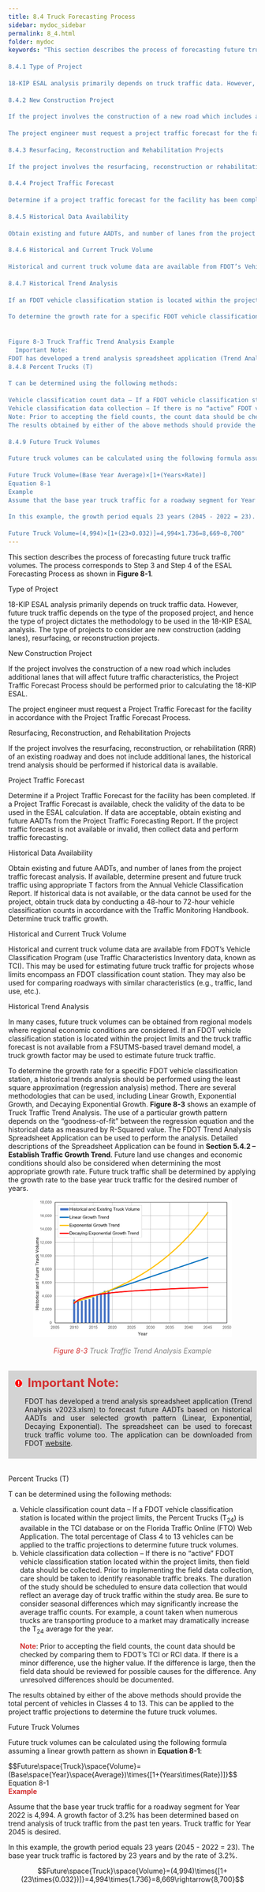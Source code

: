 ```yaml
---
title: 8.4 Truck Forecasting Process
sidebar: mydoc_sidebar
permalink: 8_4.html
folder: mydoc
keywords: "This section describes the process of forecasting future truck traffic volumes. The process corresponds to Step 3 and Step 4 of the ESAL Forecasting Process as shown in Figure 8-1.

8.4.1 Type of Project

18-KIP ESAL analysis primarily depends on truck traffic data. However, future truck traffic depends on the type of the proposed project, and hence the type of project dictates the methodology to be used in the 18-KIP ESAL analysis. The type of projects to consider are new construction (adding lanes), resurfacing or reconstruction projects.

8.4.2 New Construction Project

If the project involves the construction of a new road which includes additional lanes that will affect future traffic characteristics, the Project Traffic Forecast Process should be performed prior to calculating the 18-KIP ESAL.

The project engineer must request a project traffic forecast for the facility in accordance with the Project Traffic Forecast Process.

8.4.3 Resurfacing, Reconstruction and Rehabilitation Projects

If the project involves the resurfacing, reconstruction or rehabilitation (RRR) of an existing roadway and does not include additional lanes, the historical trend analysis should be performed if historical data is available.

8.4.4 Project Traffic Forecast

Determine if a project traffic forecast for the facility has been completed. If a project traffic forecast is available, check the validity of the data to be used in the ESAL calculation. If data are acceptable, obtain existing and future AADTs from the project traffic forecasting report. If the project traffic forecast is not available or invalid, determine the type of project.

8.4.5 Historical Data Availability

Obtain existing and future AADTs, and number of lanes from the project traffic forecast analysis. If available, determine present and future truck traffic using appropriate T factors from the Annual Vehicle Classification Report. If historical data is not available, or the data cannot be used for the project, obtain truck data by conducting a 48-hour to 72-hour vehicle classification counts in accordance with the Traffic Monitoring Handbook. Determine truck traffic growth.

8.4.6 Historical and Current Truck Volume

Historical and current truck volume data are available from FDOT’s Vehicle Classification Program (use Traffic Characteristics Inventory data, known as TCI). This may be used for estimating future truck traffic for projects whose limits encompass an FDOT classification count station. They may also be used for comparing roadways with similar characteristics (e.g., traffic, land use, etc.).

8.4.7 Historical Trend Analysis

If an FDOT vehicle classification station is located within the project limits and the truck traffic forecast is not available from a FSUTMS-based travel demand model, a truck growth factor may be used to estimate future truck traffic.

To determine the growth rate for a specific FDOT vehicle classification station, a historical trends analysis should be performed using the least square approximation (regression analysis) method. There are several methodologies that can be used, including Linear Growth, Exponential Growth and Decaying Exponential Growth. Figure 8-3 shows an example of Truck Traffic Trend Analysis. The use of a particular growth pattern depends on the “goodness-of-fit” between the regression equation and the historical data as measured by R-Squared value. The FDOT Trend Analysis Spreadsheet Application can be used to perform the analysis. Detailed descriptions of the Spreadsheet Application can be found in Section 5.4.2 – Establish Traffic Growth Trend. Future land use changes and economic conditions should also be considered when determining the most appropriate growth rate. Future truck traffic shall be determined by applying the growth rate to the base year truck traffic for the desired number of years.


Figure 8-3 Truck Traffic Trend Analysis Example
  Important Note:
FDOT has developed a trend analysis spreadsheet application (Trend Analysis v2023.xlsm) to forecast future AADTs based on historical AADTs and user selected growth pattern (Linear, Exponential, Decaying Exponential). The spreadsheet can be used to forecast truck traffic volume too. The application can be downloaded from FDOT website
8.4.8 Percent Trucks (T)

T can be determined using the following methods:

Vehicle classification count data – If a FDOT vehicle classification station is located within the project limits, the Percent Trucks (T24) is available in the TCI database or on the Florida Traffic Online (FTO) Web Application. The total percentage of Class 4 to 13 vehicles can be applied to the traffic projections to determine future truck volumes.
Vehicle classification data collection – If there is no “active” FDOT vehicle classification station located within the project limits, then field data should be collected. Prior to implementing the field data collection, care should be taken to identify reasonable traffic breaks. The duration of the study should be scheduled to ensure data collection that would reflect an average day of truck traffic within the study area. Be sure to consider seasonal differences which may significantly increase the average traffic counts. For example, a count taken when numerous trucks are transporting produce to a market may dramatically increase the T24 average for the year.
Note: Prior to accepting the field counts, the count data should be checked by comparing them to FDOT's TCI or RCI data. If there is a minor difference, use the higher value. If the difference is large, then the field data should be reviewed for possible causes for the difference. Any unresolved differences should be documented.
The results obtained by either of the above methods should provide the total percent of vehicles in Classes 4 to 13. This can be applied to the project traffic projections to determine the future truck volumes.

8.4.9 Future Truck Volumes

Future truck volumes can be calculated using the following formula assuming a linear growth pattern as shown in Equation 8-1:

Future Truck Volume=(Base Year Average)×[1+(Years×Rate)]
Equation 8-1
Example
Assume that the base year truck traffic for a roadway segment for Year 2022 is 4,994. A growth factor of 3.2% has been determined based on trend analysis of truck traffic from the past ten years. Truck traffic for Year 2045 is desired.

In this example, the growth period equals 23 years (2045 - 2022 = 23). The base year truck traffic is factored by 23 years and by the rate of 3.2%.

Future Truck Volume=(4,994)×[1+(23×0.032)]=4,994×1.736=8,669→8,700"
---
```


<style>
  div{text-align: justify;}
</style>

This section describes the process of forecasting future truck traffic volumes. The process corresponds to Step 3 and Step 4 of the ESAL Forecasting Process as shown in <b>Figure 8-1</b>.

<div class="subtitle-3" data-chapter="8.4">Type of Project</div>

18-KIP ESAL analysis primarily depends on truck traffic data. However, future truck traffic depends on the type of the proposed project, and hence the type of project dictates the methodology to be used in the 18-KIP ESAL analysis. The type of projects to consider are new construction (adding lanes), resurfacing, or reconstruction projects.

<div class="subtitle-3" data-chapter="8.4">New Construction Project</div>

If the project involves the construction of a new road which includes additional lanes that will affect future traffic characteristics, the Project Traffic Forecast Process should be performed prior to calculating the 18-KIP ESAL.

The project engineer must request a Project Traffic Forecast for the facility in accordance with the Project Traffic Forecast Process.

<div class="subtitle-3" data-chapter="8.4">Resurfacing, Reconstruction, and Rehabilitation Projects</div>

If the project involves the resurfacing, reconstruction, or rehabilitation (RRR) of an existing roadway and does not include additional lanes, the historical trend analysis should be performed if historical data is available.

<div class="subtitle-3" data-chapter="8.4">Project Traffic Forecast</div>

Determine if a Project Traffic Forecast for the facility has been completed. If a Project Traffic Forecast is available, check the validity of the data to be used in the ESAL calculation. If data are acceptable, obtain existing and future AADTs from the Project Traffic Forecasting Report. If the project traffic forecast is not available or invalid, then collect data and perform traffic forecasting.

<div class="subtitle-3" data-chapter="8.4">Historical Data Availability</div>

Obtain existing and future AADTs, and number of lanes from the project traffic forecast analysis. If available, determine present and future truck traffic using appropriate T factors from the Annual Vehicle Classification Report. If historical data is not available, or the data cannot be used for the project, obtain truck data by conducting a 48-hour to 72-hour vehicle classification counts in accordance with the Traffic Monitoring Handbook. Determine truck traffic growth.

<div class="subtitle-3" data-chapter="8.4">Historical and Current Truck Volume</div>

Historical and current truck volume data are available from FDOT’s Vehicle Classification Program (use Traffic Characteristics Inventory data, known as TCI). This may be used for estimating future truck traffic for projects whose limits encompass an FDOT classification count station. They may also be used for comparing roadways with similar characteristics (e.g., traffic, land use, etc.).

<div class="subtitle-3" data-chapter="8.4">Historical Trend Analysis</div>

In many cases, future truck volumes can be obtained from regional models where regional economic conditions are considered. If an FDOT vehicle classification station is located within the project limits and the truck traffic forecast is not available from a FSUTMS-based travel demand model, a truck growth factor may be used to estimate future truck traffic.

To determine the growth rate for a specific FDOT vehicle classification station, a historical trends analysis should be performed using the least square approximation (regression analysis) method. There are several methodologies that can be used, including Linear Growth, Exponential Growth, and Decaying Exponential Growth. <b>Figure 8-3</b> shows an example of Truck Traffic Trend Analysis. The use of a particular growth pattern depends on the “goodness-of-fit” between the regression equation and the historical data as measured by R-Squared value. The FDOT Trend Analysis Spreadsheet Application can be used to perform the analysis. Detailed descriptions of the Spreadsheet Application can be found in <b>Section 5.4.2 – Establish Traffic Growth Trend</b>. Future land use changes and economic conditions should also be considered when determining the most appropriate growth rate. Future truck traffic shall be determined by applying the growth rate to the base year truck traffic for the desired number of years.

<center>
<img src="images/fig8_3.png" style="max-width: 80%; text-align:center; margin-bottom: 1rem">
</center>

<div style="text-align:center; color:grey; margin-bottom: 2rem"><i><span style="color:#d32f2f;">Figure 8-3</span> Truck Traffic Trend Analysis Example</i></div>

<div style="background:#D3D3D3; padding: 0.6rem; margin: 2rem 0">
<img src="images/RedWarning.png" style="max-width: 3%; margin-left:4px;"><font size = 5><span style="color: #d32f2f;"><b>&nbsp;&nbsp;Important Note:</b></span></font>
<ul>
FDOT has developed a trend analysis spreadsheet application (Trend Analysis v2023.xlsm) to forecast future AADTs based on historical AADTs and user selected growth pattern (Linear, Exponential, Decaying Exponential). The spreadsheet can be used to forecast truck traffic volume too. The application can be downloaded from FDOT <a href="https://www.fdot.gov/docs/default-source/content-docs/planning/systems/programs/sm/ptf/docs/TREND_V03a.xls" target="_blank">website</a>.</ul>
</div>

<span class="subtitle-3" data-chapter="8.4"> Percent Trucks (T)</span> 

T can be determined using the following methods:
<ol type="a">
<li>Vehicle classification count data – If a FDOT vehicle classification station is located within the project limits, the Percent Trucks (T<sub>24</sub>) is available in the TCI database or on the Florida Traffic Online (FTO) Web Application. The total percentage of Class 4 to 13 vehicles can be applied to the traffic projections to determine future truck volumes.</li>
<li>Vehicle classification data collection – If there is no “active” FDOT vehicle classification station located within the project limits, then field data should be collected. Prior to implementing the field data collection, care should be taken to identify reasonable traffic breaks. The duration of the study should be scheduled to ensure data collection that would reflect an average day of truck traffic within the study area. Be sure to consider seasonal differences which may significantly increase the average traffic counts. For example, a count taken when numerous trucks are transporting produce to a market may dramatically increase the T<sub>24</sub> average for the year.</li></ol>

<ul><span style="color: #d32f2f;"><b>Note</b></span>: Prior to accepting the field counts, the count data should be checked by comparing them to FDOT’s TCI or RCI data. If there is a minor difference, use the higher value. If the difference is large, then the field data should be reviewed for possible causes for the difference. Any unresolved differences should be documented.</ul>

The results obtained by either of the above methods should provide the total percent of vehicles in Classes 4 to 13. This can be applied to the project traffic projections to determine the future truck volumes.

<span class="subtitle-3" data-chapter="8.4"> Future Truck Volumes</span> 

Future truck volumes can be calculated using the following formula assuming a linear growth pattern as shown in <b>Equation 8-1</b>:

<div class="equation-container">
    <div class="formula">
        $$Future\space{Truck}\space{Volume}=(Base\space{Year}\space{Average})\times{[1+(Years\times{Rate})]}$$
    </div>
    <div class="equation-label">Equation 8-1</div>
</div>

<div style="color:#d32f2f"><b>Example</b></div>

Assume that the base year truck traffic for a roadway segment for Year 2022 is 4,994. A growth factor of 3.2% has been determined based on trend analysis of truck traffic from the past ten years. Truck traffic for Year 2045 is desired.

In this example, the growth period equals 23 years (2045 - 2022 = 23). The base year truck traffic is factored by 23 years and by the rate of 3.2%.

$$Future\space{Truck}\space{Volume}=(4,994)\times{[1+(23\times{0.032})]}=4,994\times{1.736}=8,669\rightarrow{8,700}$$